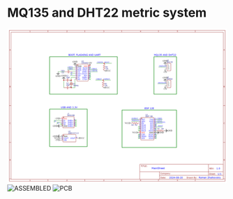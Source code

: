 # MQ135 and DHT22 metric system
![SCHEME](Images/Scheme.png)
![ASSEMBLED](Images/Assembled.jpg)
![PCB](Images/PCB.jpg)
